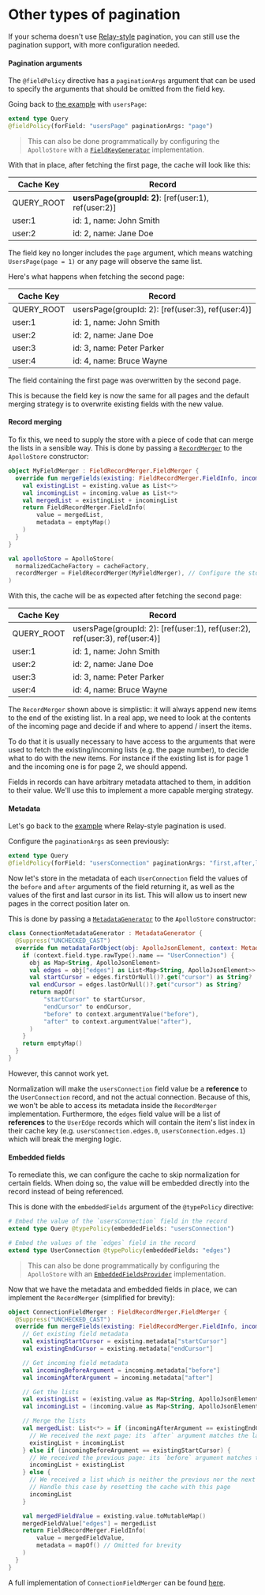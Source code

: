 # Other types of pagination

If your schema doesn't use [Relay-style](https://relay.dev/graphql/connections.htm) pagination, you can still use the pagination support,
with more configuration needed.

#### Pagination arguments

The `@fieldPolicy` directive has a `paginationArgs` argument that can be used to specify the arguments that should be omitted from the field key.

Going back to [the example](pagination-home.md) with `usersPage`:


```graphql
extend type Query
@fieldPolicy(forField: "usersPage" paginationArgs: "page")
```

> This can also be done programmatically by configuring the `ApolloStore` with a [`FieldKeyGenerator`](https://apollographql.github.io/apollo-kotlin-normalized-cache/kdoc/normalized-cache/com.apollographql.cache.normalized.api/-field-key-generator/index.html?query=interface%20FieldKeyGenerator) implementation.

With that in place, after fetching the first page, the cache will look like this:

| Cache Key  | Record                                                |
|------------|-------------------------------------------------------|
| QUERY_ROOT | **usersPage(groupId: 2)**: [ref(user:1), ref(user:2)] |
| user:1     | id: 1, name: John Smith                               |
| user:2     | id: 2, name: Jane Doe                                 |

The field key no longer includes the `page` argument, which means watching `UsersPage(page = 1)` or any page will observe the same list.

Here's what happens when fetching the second page:

| Cache Key  | Record                                            |
|------------|---------------------------------------------------|
| QUERY_ROOT | usersPage(groupId: 2): [ref(user:3), ref(user:4)] |
| user:1     | id: 1, name: John Smith                           |
| user:2     | id: 2, name: Jane Doe                             |
| user:3     | id: 3, name: Peter Parker                         |
| user:4     | id: 4, name: Bruce Wayne                          |

The field containing the first page was overwritten by the second page.

This is because the field key is now the same for all pages and the default merging strategy is to overwrite existing fields with the new value.

#### Record merging

To fix this, we need to supply the store with a piece of code that can merge the lists in a sensible way.
This is done by passing a [`RecordMerger`](https://apollographql.github.io/apollo-kotlin-normalized-cache/kdoc/normalized-cache/com.apollographql.cache.normalized.api/-record-merger/index.html?query=interface%20RecordMerger) to the `ApolloStore` constructor:

```kotlin
object MyFieldMerger : FieldRecordMerger.FieldMerger {
  override fun mergeFields(existing: FieldRecordMerger.FieldInfo, incoming: FieldRecordMerger.FieldInfo): FieldRecordMerger.FieldInfo {
    val existingList = existing.value as List<*>
    val incomingList = incoming.value as List<*>
    val mergedList = existingList + incomingList
    return FieldRecordMerger.FieldInfo(
        value = mergedList,
        metadata = emptyMap()
    )
  }
}

val apolloStore = ApolloStore(
  normalizedCacheFactory = cacheFactory,
  recordMerger = FieldRecordMerger(MyFieldMerger), // Configure the store with the custom merger
)
```

With this, the cache will be as expected after fetching the second page:

| Cache Key  | Record                                                                      |
|------------|-----------------------------------------------------------------------------|
| QUERY_ROOT | usersPage(groupId: 2): [ref(user:1), ref(user:2), ref(user:3), ref(user:4)] |
| user:1     | id: 1, name: John Smith                                                     |
| user:2     | id: 2, name: Jane Doe                                                       |
| user:3     | id: 3, name: Peter Parker                                                   |
| user:4     | id: 4, name: Bruce Wayne                                                    |

The `RecordMerger` shown above is simplistic: it will always append new items to the end of the existing list.
In a real app, we need to look at the contents of the incoming page and decide if and where to append / insert the items.

To do that it is usually necessary to have access to the arguments that were used to fetch the existing/incoming lists (e.g. the page number),
to decide what to do with the new items.
For instance if the existing list is for page 1 and the incoming one is for page 2, we should append.

Fields in records can have arbitrary metadata attached to them, in addition to their value. We'll use this to implement a more capable merging strategy.

#### Metadata

Let's go back to the [example](pagination-relay-style.md) where Relay-style pagination is used.

Configure the `paginationArgs` as seen previously:

```graphql
extend type Query
@fieldPolicy(forField: "usersConnection" paginationArgs: "first,after,last,before")
```

Now let's store in the metadata of each `UserConnection` field the values of the `before` and `after` arguments of the field returning it,
as well as the values of the first and last cursor in its list.
This will allow us to insert new pages in the correct position later on.

This is done by passing a [`MetadataGenerator`](https://apollographql.github.io/apollo-kotlin-normalized-cache/kdoc/normalized-cache/com.apollographql.cache.normalized.api/-metadata-generator/index.html?query=interface%20MetadataGenerator) to the `ApolloStore` constructor:

```kotlin
class ConnectionMetadataGenerator : MetadataGenerator {
  @Suppress("UNCHECKED_CAST")
  override fun metadataForObject(obj: ApolloJsonElement, context: MetadataGeneratorContext): Map<String, ApolloJsonElement> {
    if (context.field.type.rawType().name == "UserConnection") {
      obj as Map<String, ApolloJsonElement>
      val edges = obj["edges"] as List<Map<String, ApolloJsonElement>>
      val startCursor = edges.firstOrNull()?.get("cursor") as String?
      val endCursor = edges.lastOrNull()?.get("cursor") as String?
      return mapOf(
          "startCursor" to startCursor,
          "endCursor" to endCursor,
          "before" to context.argumentValue("before"),
          "after" to context.argumentValue("after"),
      )
    }
    return emptyMap()
  }
}
```

However, this cannot work yet.

Normalization will make the `usersConnection` field value be a **reference** to the `UserConnection` record, and not the actual connection.
Because of this, we won't be able to access its metadata inside the `RecordMerger` implementation.
Furthermore, the `edges` field value will be a list of **references** to the `UserEdge` records which will contain the item's list index in their
cache key (e.g. `usersConnection.edges.0`, `usersConnection.edges.1`) which will break the merging logic.

#### Embedded fields

To remediate this, we can configure the cache to skip normalization for certain fields. When doing so, the value will be embedded directly into
the record instead of being referenced.

This is done with the `embeddedFields` argument of the `@typePolicy` directive:

```graphql
# Embed the value of the `usersConnection` field in the record
extend type Query @typePolicy(embeddedFields: "usersConnection")

# Embed the values of the `edges` field in the record
extend type UserConnection @typePolicy(embeddedFields: "edges")
```

> This can also be done programmatically by configuring the `ApolloStore` with an [`EmbeddedFieldsProvider`](https://apollographql.github.io/apollo-kotlin-normalized-cache/kdoc/normalized-cache/com.apollographql.cache.normalized.api/-embedded-fields-provider/index.html?query=interface%20EmbeddedFieldsProvider) implementation.

Now that we have the metadata and embedded fields in place, we can implement the `RecordMerger` (simplified for brevity):

```kotlin
object ConnectionFieldMerger : FieldRecordMerger.FieldMerger {
  @Suppress("UNCHECKED_CAST")
  override fun mergeFields(existing: FieldRecordMerger.FieldInfo, incoming: FieldRecordMerger.FieldInfo): FieldRecordMerger.FieldInfo {
    // Get existing field metadata
    val existingStartCursor = existing.metadata["startCursor"]
    val existingEndCursor = existing.metadata["endCursor"]

    // Get incoming field metadata
    val incomingBeforeArgument = incoming.metadata["before"]
    val incomingAfterArgument = incoming.metadata["after"]

    // Get the lists
    val existingList = (existing.value as Map<String, ApolloJsonElement>)["edges"] as List<*>
    val incomingList = (incoming.value as Map<String, ApolloJsonElement>)["edges"] as List<*>

    // Merge the lists
    val mergedList: List<*> = if (incomingAfterArgument == existingEndCursor) {
      // We received the next page: its `after` argument matches the last cursor of the existing list
      existingList + incomingList
    } else if (incomingBeforeArgument == existingStartCursor) {
      // We received the previous page: its `before` argument matches the first cursor of the existing list
      incomingList + existingList
    } else {
      // We received a list which is neither the previous nor the next page.
      // Handle this case by resetting the cache with this page
      incomingList
    }

    val mergedFieldValue = existing.value.toMutableMap()
    mergedFieldValue["edges"] = mergedList
    return FieldRecordMerger.FieldInfo(
        value = mergedFieldValue,
        metadata = mapOf() // Omitted for brevity
    )
  }
}
```

A full implementation of `ConnectionFieldMerger` can be found [here](https://github.com/apollographql/apollo-kotlin-normalized-cache/blob/main/normalized-cache/src/commonMain/kotlin/com/apollographql/cache/normalized/api/RecordMerger.kt#L136).
